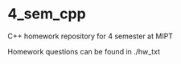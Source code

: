 # 4_sem_cpp
C++ homework repository for 4 semester at MIPT

Homework questions can be found in ./hw_txt
